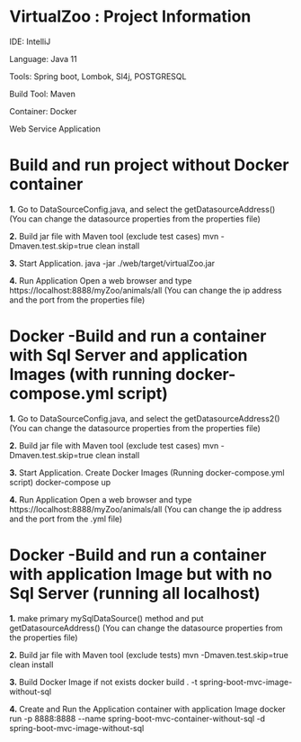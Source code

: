 # VirtualZoo : Project Information

IDE: IntelliJ

Language: Java 11

Tools: Spring boot, Lombok, Sl4j, POSTGRESQL

Build Tool: Maven

Container: Docker

Web Service Application

# Build and run project without Docker container
**1.** Go to DataSourceConfig.java, and select the getDatasourceAddress() (You can change the datasource properties from the properties file)

**2.** Build jar file with Maven tool (exclude test cases)
mvn -Dmaven.test.skip=true clean install

**3.** Start Application.
java -jar ./web/target/virtualZoo.jar

**4.** Run Application
Open a web browser and type https://localhost:8888/myZoo/animals/all (You can change the ip address and the port from the properties file)


# Docker -Build and run a container with Sql Server and application Images (with running docker-compose.yml script)
**1.** Go to DataSourceConfig.java, and select the getDatasourceAddress2() (You can change the datasource properties from the properties file)

**2.** Build jar file with Maven tool (exclude test cases)
mvn -Dmaven.test.skip=true clean install

**3.** Start Application. Create Docker Images (Running docker-compose.yml script)
docker-compose up

**4.** Run Application
Open a web browser and type https://localhost:8888/myZoo/animals/all (You can change the ip address and the port from the .yml file)


# Docker -Build and run a container with application Image but with no Sql Server (running all localhost)
**1.**  make primary mySqlDataSource() method and put getDatasourceAddress() (You can change the datasource properties from the properties file)

**2.** Build jar file with Maven tool (exclude tests)
mvn -Dmaven.test.skip=true clean install

**3.** Build Docker Image if not exists
docker build . -t spring-boot-mvc-image-without-sql

**4.** Create and Run the Application container with application Image
docker run -p 8888:8888 --name spring-boot-mvc-container-without-sql -d spring-boot-mvc-image-without-sql